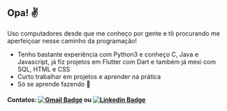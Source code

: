 ## Opa! :v:

Uso computadores desde que me conheço por gente e tô procurando me aperfeiçoar nesse caminho da programação!

- Tenho bastante experiência com Python3 e conheço C, Java e Javascript, já fiz projetos em Flutter com Dart e também já mexi com SQL, HTML e CSS
- Curto trabalhar em projetos e aprender na prática
- Só se aprende fazendo :muscle:
#### Contatos: [![Gmail Badge](https://img.shields.io/badge/-caiocm8@gmail.com-c14438?style=flat-square&logo=Gmail&logoColor=white&link=mailto:caiocm8@gmail.com)](mailto:caiocm8@gmail.com) ou  [![Linkedin Badge](https://img.shields.io/badge/-CaioCavalcanti-blue?style=flat-square&logo=Linkedin&logoColor=white&link=https://www.linkedin.com/in/caio-cavalcanti-4092751b0/)](https://www.linkedin.com/in/caio-cavalcanti-4092751b0/) 
<!--
**CavMir/CavMir** is a ✨ _special_ ✨ repository because its `README.md` (this file) appears on your GitHub profile.

Here are some ideas to get you started:

- 🔭 I’m currently working on ...
- 🌱 I’m currently learning ...
- 👯 I’m looking to collaborate on ...
- 🤔 I’m looking for help with ...
- 💬 Ask me about ...
- 📫 How to reach me: ...
- 😄 Pronouns: ...
- ⚡ Fun fact: ...
-->
